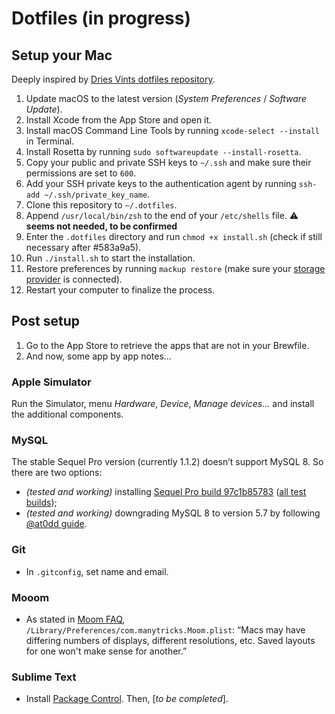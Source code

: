 # Dotfiles (in progress)

## Setup your Mac

Deeply inspired by [Dries Vints dotfiles repository](https://github.com/driesvints/dotfiles).

1. Update macOS to the latest version (_System Preferences_ / _Software Update_).
2. Install Xcode from the App Store and open it.
3. Install macOS Command Line Tools by running `xcode-select --install` in Terminal.
4. Install Rosetta by running `sudo softwareupdate --install-rosetta`.
5. Copy your public and private SSH keys to `~/.ssh` and make sure their permissions are set to `600`.
6. Add your SSH private keys to the authentication agent by running `ssh-add ~/.ssh/private_key_name`.
7. Clone this repository to `~/.dotfiles`.
8. Append `/usr/local/bin/zsh` to the end of your `/etc/shells` file. ⚠️ **seems not needed, to be confirmed**
9. Enter the `.dotfiles` directory and run `chmod +x install.sh` (check if still necessary after #583a9a5).
10. Run `./install.sh` to start the installation.
11. Restore preferences by running `mackup restore` (make sure your [storage provider](https://github.com/lra/mackup/blob/master/doc/README.md#storage) is connected).
12. Restart your computer to finalize the process.

## Post setup

1. Go to the App Store to retrieve the apps that are not in your Brewfile.
2. And now, some app by app notes…

### Apple Simulator

Run the Simulator, menu _Hardware_, _Device_, _Manage devices…_ and install the additional components.

### MySQL

The stable Sequel Pro version (currently 1.1.2) doesn’t support MySQL 8. So there are two options:
- _(tested and working)_ installing [Sequel Pro build 97c1b85783](https://sequelpro.com/builds/Sequel-Pro-Build-97c1b85783.zip) ([all test builds](https://sequelpro.com/test-builds));
- _(tested and working)_ downgrading MySQL 8 to version 5.7 by following [@at0dd guide](https://medium.com/@at0dd/install-mysql-5-7-on-mac-os-mojave-cd07ec936034).

### Git

- In `.gitconfig`, set name and email.

### Mooom

- As stated in [Moom FAQ](https://manytricks.com/osticket/kb/faq.php?id=53), `/Library/Preferences/com.manytricks.Moom.plist`: “Macs may have differing numbers of displays, different resolutions, etc. Saved layouts for one won't make sense for another.”

### Sublime Text

- Install [Package Control](https://packagecontrol.io/installation). Then, [_to be completed_].
